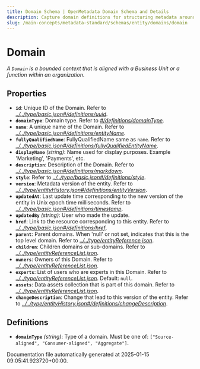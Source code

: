 ```yaml
---
title: Domain Schema | OpenMetadata Domain Schema and Details
description: Capture domain definitions for structuring metadata around business or organizational units.
slug: /main-concepts/metadata-standard/schemas/entity/domains/domain
---
```


# Domain

*A `Domain` is a bounded context that is aligned with a Business Unit or a function within an organization.*

## Properties

- **`id`**: Unique ID of the Domain. Refer to *[../../type/basic.json#/definitions/uuid](#/../type/basic.json#/definitions/uuid)*.
- **`domainType`**: Domain type. Refer to *[#/definitions/domainType](#definitions/domainType)*.
- **`name`**: A unique name of the Domain. Refer to *[../../type/basic.json#/definitions/entityName](#/../type/basic.json#/definitions/entityName)*.
- **`fullyQualifiedName`**: FullyQualifiedName same as `name`. Refer to *[../../type/basic.json#/definitions/fullyQualifiedEntityName](#/../type/basic.json#/definitions/fullyQualifiedEntityName)*.
- **`displayName`** *(string)*: Name used for display purposes. Example 'Marketing', 'Payments', etc.
- **`description`**: Description of the Domain. Refer to *[../../type/basic.json#/definitions/markdown](#/../type/basic.json#/definitions/markdown)*.
- **`style`**: Refer to *[../../type/basic.json#/definitions/style](#/../type/basic.json#/definitions/style)*.
- **`version`**: Metadata version of the entity. Refer to *[../../type/entityHistory.json#/definitions/entityVersion](#/../type/entityHistory.json#/definitions/entityVersion)*.
- **`updatedAt`**: Last update time corresponding to the new version of the entity in Unix epoch time milliseconds. Refer to *[../../type/basic.json#/definitions/timestamp](#/../type/basic.json#/definitions/timestamp)*.
- **`updatedBy`** *(string)*: User who made the update.
- **`href`**: Link to the resource corresponding to this entity. Refer to *[../../type/basic.json#/definitions/href](#/../type/basic.json#/definitions/href)*.
- **`parent`**: Parent domains. When 'null' or not set, indicates that this is the top level domain. Refer to *[../../type/entityReference.json](#/../type/entityReference.json)*.
- **`children`**: Children domains or sub-domains. Refer to *[../../type/entityReferenceList.json](#/../type/entityReferenceList.json)*.
- **`owners`**: Owners of this Domain. Refer to *[../../type/entityReferenceList.json](#/../type/entityReferenceList.json)*.
- **`experts`**: List of users who are experts in this Domain. Refer to *[../../type/entityReferenceList.json](#/../type/entityReferenceList.json)*. Default: `null`.
- **`assets`**: Data assets collection that is part of this domain. Refer to *[../../type/entityReferenceList.json](#/../type/entityReferenceList.json)*.
- **`changeDescription`**: Change that lead to this version of the entity. Refer to *[../../type/entityHistory.json#/definitions/changeDescription](#/../type/entityHistory.json#/definitions/changeDescription)*.
## Definitions

- **`domainType`** *(string)*: Type of a domain. Must be one of: `["Source-aligned", "Consumer-aligned", "Aggregate"]`.


Documentation file automatically generated at 2025-01-15 09:05:41.923720+00:00.
